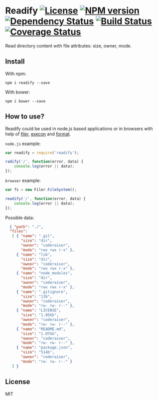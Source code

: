 # Readify [![License][LicenseIMGURL]][LicenseURL] [![NPM version][NPMIMGURL]][NPMURL] [![Dependency Status][DependencyStatusIMGURL]][DependencyStatusURL] [![Build Status][BuildStatusIMGURL]][BuildStatusURL] [![Coverage Status][CoverageIMGURL]][CoverageURL]

[NPMIMGURL]:                https://img.shields.io/npm/v/readify.svg?style=flat
[BuildStatusIMGURL]:        https://img.shields.io/travis/coderaiser/readify/master.svg?style=flat
[DependencyStatusIMGURL]:   https://img.shields.io/gemnasium/coderaiser/readify.svg?style=flat
[LicenseIMGURL]:            https://img.shields.io/badge/license-MIT-317BF9.svg?style=flat
[NPMURL]:                   https://npmjs.org/package/readify "npm"
[BuildStatusURL]:           https://travis-ci.org/coderaiser/readify  "Build Status"
[DependencyStatusURL]:      https://gemnasium.com/coderaiser/readify "Dependency Status"
[LicenseURL]:               https://tldrlegal.com/license/mit-license "MIT License"



Read directory content with file attributes: size, owner, mode.

## Install

With npm:

```
npm i readify --save
```

With bower:

```
npm i bower --save
```

## How to use?

Readify could be used in node.js based applications or in browsers
with help of [filer](https://github.com/filerjs/filer "Node-like file system for browsers"), [execon](https://github.com/coderaiser/execon "Patterns of function calls") and [format](https://github.com/coderaiser/format-io "Node library for format size, permissions").

`node.js` example:

```js
var readify = require('readify');

radify('/', function(error, data) {
    console.log(error || data);
});
```

`browser` example:

```js
var fs = new Filer.FileSystem();

readify('/', function(error, data) {
    console.log(error || data);
});
```

Possible data:

```json
  { "path": "./",
  "files":
   [ { "name": ".git",
       "size": "dir",
       "owner": "coderaiser",
       "mode": "rwx rwx r-x" },
     { "name": "lib",
       "size": "dir",
       "owner": "coderaiser",
       "mode": "rwx rwx r-x" },
     { "name": "node_modules",
       "size": "dir",
       "owner": "coderaiser",
       "mode": "rwx rwx r-x" },
     { "name": ".gitignore",
       "size": "13b",
       "owner": "coderaiser",
       "mode": "rw- rw- r--" },
     { "name": "LICENSE",
       "size": "1.05kb",
       "owner": "coderaiser",
       "mode": "rw- rw- r--" },
     { "name": "README.md",
       "size": "1.07kb",
       "owner": "coderaiser",
       "mode": "rw- rw- r--" },
     { "name": "package.json",
       "size": "514b",
       "owner": "coderaiser",
       "mode": "rw- rw- r--" }
   ] }
```

## License

MIT

[CoverageURL]:              https://coveralls.io/github/coderaiser/readify?branch=master
[CoverageIMGURL]:           https://coveralls.io/repos/coderaiser/readify/badge.svg?branch=master&service=github
